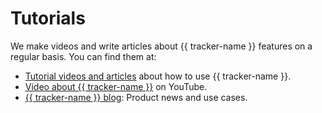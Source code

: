 # Tutorials

We make videos and write articles about {{ tracker-name }} features on a regular basis. You can find them at:

- [Tutorial videos and articles](https://yandex.ru/adv/edu/online/tracker) about how to use {{ tracker-name }}.
- [Video about {{ tracker-name }}](https://www.youtube.com/watch?v=tN7TsTwGNoE&list=PLjEKjSpX1kHVJ2Bew2Xp99c7pty0ksbj-) on YouTube.
- [{{ tracker-name }} blog](https://yandex.ru/blog/connect?tag=яндекс.трекер): Product news and use cases.

